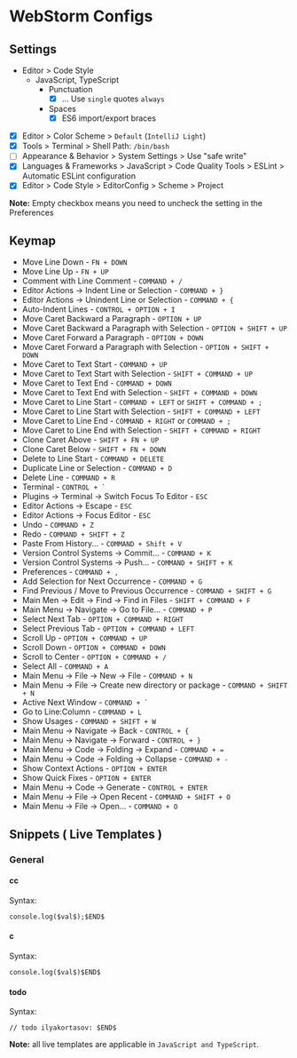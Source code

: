 # WebStorm Configs

## Settings

- Editor > Code Style
    - JavaScript, TypeScript
        - Punctuation
            - [x] ... Use `single` quotes `always`
        - Spaces
            - [x] ES6 import/export braces
- [x] Editor > Color Scheme > `Default` (`IntelliJ Light`)
- [x] Tools > Terminal > Shell Path: `/bin/bash`
- [ ] Appearance & Behavior > System Settings > Use "safe write"
- [x] Languages & Frameworks > JavaScript > Code Quality Tools > ESLint > Automatic ESLint configuration
- [x] Editor > Code Style > EditorConfig > Scheme > Project

**Note:** Empty checkbox means you need to uncheck the setting in the Preferences

## Keymap

- Move Line Down - `FN + DOWN`
- Move Line Up - `FN + UP`
- Comment with Line Comment - `COMMAND + /`
- Editor Actions -> Indent Line or Selection - `COMMAND + }`
- Editor Actions -> Unindent Line or Selection - `COMMAND + {`
- Auto-Indent Lines - `CONTROL + OPTION + I`
- Move Caret Backward a Paragraph - `OPTION + UP`
- Move Caret Backward a Paragraph with Selection - `OPTION + SHIFT + UP`
- Move Caret Forward a Paragraph - `OPTION + DOWN`
- Move Caret Forward a Paragraph with Selection - `OPTION + SHIFT + DOWN`
- Move Caret to Text Start - `COMMAND + UP`
- Move Caret to Text Start with Selection - `SHIFT + COMMAND + UP`
- Move Caret to Text End - `COMMAND + DOWN`
- Move Caret to Text End with Selection - `SHIFT + COMMAND + DOWN`
- Move Caret to Line Start - `COMMAND + LEFT` or `SHIFT + COMMAND + ;`
- Move Caret to Line Start with Selection - `SHIFT + COMMAND + LEFT`
- Move Caret to Line End - `COMMAND + RIGHT` or `COMMAND + ;`
- Move Caret to Line End with Selection - `SHIFT + COMMAND + RIGHT`
- Clone Caret Above - `SHIFT + FN + UP`
- Clone Caret Below - `SHIFT + FN + DOWN`
- Delete to Line Start - `COMMAND + DELETE`
- Duplicate Line or Selection - `COMMAND + D`
- Delete Line - `COMMAND + R`
- Terminal - ``CONTROL + ` ``
- Plugins -> Terminal -> Switch Focus To Editor - `ESC`
- Editor Actions -> Escape - `ESC`
- Editor Actions -> Focus Editor - `ESC`
- Undo - `COMMAND + Z`
- Redo - `COMMAND + SHIFT + Z`
- Paste From History... - `COMMAND + Shift + V`
- Version Control Systems -> Commit... - `COMMAND + K`
- Version Control Systems -> Push... - `COMMAND + SHIFT + K`
- Preferences - `COMMAND + ,`
- Add Selection for Next Occurrence - `COMMAND + G`
- Find Previous / Move to Previous Occurrence - `COMMAND + SHIFT + G`
- Main Men -> Edit -> Find -> Find in Files - `SHIFT + COMMAND + F`
- Main Menu -> Navigate -> Go to File... - `COMMAND + P`
- Select Next Tab - `OPTION + COMMAND + RIGHT`
- Select Previous Tab - `OPTION + COMMAND + LEFT`
- Scroll Up - `OPTION + COMMAND + UP`
- Scroll Down - `OPTION + COMMAND + DOWN`
- Scroll to Center - `OPTION + COMMAND + /`
- Select All - `COMMAND + A`
- Main Menu -> File -> New -> File - `COMMAND + N`
- Main Menu -> File -> Create new directory or package - `COMMAND + SHIFT + N`
- Active Next Window - ``COMMAND + ` ``
- Go to Line:Column - `COMMAND + L`
- Show Usages - `COMMAND + SHIFT + W`
- Main Menu -> Navigate -> Back - `CONTROL + {`
- Main Menu -> Navigate -> Forward - `CONTROL + }`
- Main Menu -> Code -> Folding -> Expand - `COMMAND + =`
- Main Menu -> Code -> Folding -> Collapse - `COMMAND + -`
- Show Context Actions - `OPTION + ENTER`
- Show Quick Fixes - `OPTION + ENTER`
- Main Menu -> Code -> Generate -  `CONTROL + ENTER`
- Main Menu -> File -> Open Recent - `COMMAND + SHIFT + O`
- Main Menu -> File -> Open... - `COMMAND + O`

## Snippets ( Live Templates )

### General

#### cc

Syntax:
```
console.log($val$);$END$
```

#### c

Syntax:
```
console.log($val$)$END$
```

#### todo

Syntax:
```
// todo ilyakortasov: $END$
```

**Note:** all live templates are applicable in `JavaScript and TypeScript`.

